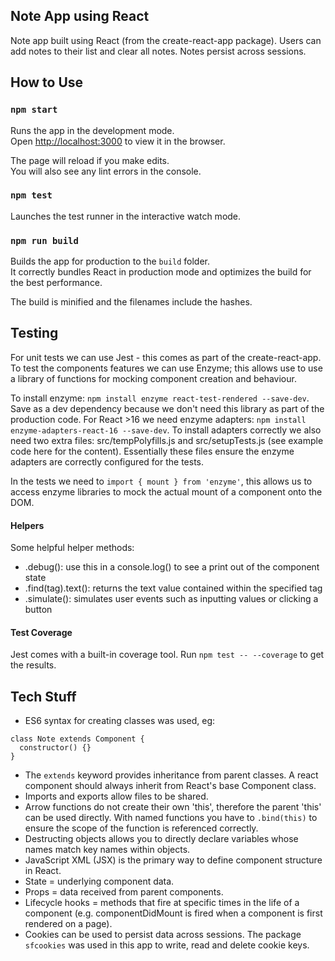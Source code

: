 ## Note App using React

Note app built using React (from the create-react-app package). Users can add notes to their list and clear all notes. Notes persist across sessions.

## How to Use

### `npm start`

Runs the app in the development mode.<br>
Open [http://localhost:3000](http://localhost:3000) to view it in the browser.

The page will reload if you make edits.<br>
You will also see any lint errors in the console.

### `npm test`

Launches the test runner in the interactive watch mode.<br>

### `npm run build`

Builds the app for production to the `build` folder.<br>
It correctly bundles React in production mode and optimizes the build for the best performance.

The build is minified and the filenames include the hashes.<br>

## Testing

For unit tests we can use Jest - this comes as part of the create-react-app. To test the components features we can use Enzyme; this allows use to use a library of functions for mocking component creation and behaviour. 

To install enzyme: `npm install enzyme react-test-rendered --save-dev`. Save as a dev dependency because we don't need this library as part of the production code. For React >16 we need enzyme adapters: `npm install enzyme-adapters-react-16 --save-dev`. To install adapters correctly we also need two extra files: src/tempPolyfills.js and src/setupTests.js (see example code here for the content). Essentially these files ensure the enzyme adapters are correctly configured for the tests.

In the tests we need to `import { mount } from 'enzyme'`, this allows us to access enzyme libraries to mock the actual mount of a component onto the DOM.

#### Helpers

Some helpful helper methods:
- .debug(): use this in a console.log() to see a print out of the component state
- .find(tag).text(): returns the text value contained within the specified tag
- .simulate(): simulates user events such as inputting values or clicking a button

#### Test Coverage

Jest comes with a built-in coverage tool. Run `npm test -- --coverage` to get the results.

## Tech Stuff

- ES6 syntax for creating classes was used, eg:

```
class Note extends Component {
  constructor() {}
}
```

- The `extends` keyword provides inheritance from parent classes. A react component should always inherit from React's base Component class.
- Imports and exports allow files to be shared.
- Arrow functions do not create their own 'this', therefore the parent 'this' can be used directly. With named functions you have to `.bind(this)` to ensure the scope of the function is referenced correctly.
- Destructing objects allows you to directly declare variables whose names match key names within objects.
- JavaScript XML (JSX) is the primary way to define component structure in React.
- State = underlying component data.
- Props = data received from parent components.
- Lifecycle hooks = methods that fire at specific times in the life of a component (e.g. componentDidMount is fired when a component is first rendered on a page).
- Cookies can be used to persist data across sessions. The package `sfcookies` was used in this app to write, read and delete cookie keys.



